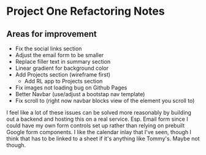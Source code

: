 # Project One Refactoring Notes

## Areas for improvement
- Fix the social links section
- Adjust the email form to be smaller
- Replace filler text in summary section
- Linear gradient for background color
- Add Projects section (wireframe first)
  - Add RL app to Projects section
- Fix images not loading bug on Github Pages
- Better Navbar (use/adjust a bootstap nav template)
- Fix scroll to (right now navbar blocks view of the element you scroll to)


I feel like a lot of these issues can be solved more reasonably by building out a backend and hosting this on a real service. Esp. Email form since I could have my own form controls set up rather than relying on prebuilt Google form components. I like the calendar inlay that I've seen, though I think that has to be linked to a sheet if it's anything like Tommy's. Maybe not though. 


